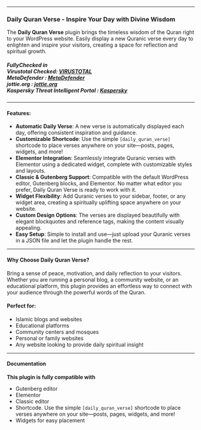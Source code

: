 <hr>
<h3><strong>Daily Quran Verse - Inspire Your Day with Divine Wisdom</strong></h3>
<p>The <strong>Daily Quran Verse</strong> plugin brings the timeless wisdom of the Quran right to your WordPress website. Easily display a new Quranic verse every day to enlighten and inspire your visitors, creating a space for reflection and spiritual growth.</p>
<h5>
  FullyChecked in <br>Virustotal Checked: <a href="https://www.virustotal.com/gui/file/7cfcaa87c7ae6583f4dd32646370ae632ddbc1ee676680b78bd9d89cc573e04d">VIRUSTOTAL</a> <br>
  MetaDefender : <a href="https://metadefender.com/results/file/bzI1MDEyMmlLcTJ3V2psLXFZSVJweWp3WGYtSVU">MetaDefender</a> <br>
  jottie.org : <a href="https://virusscan.jotti.org/en-US/filescanjob/iml49hhq61">jottie.org</a> <br>
  Kaspersky Threat Intelligent Portal : <a href="https://opentip.kaspersky.com/7CFCAA87C7AE6583F4DD32646370AE632DDBC1EE676680B78BD9D89CC573E04D/results?tab=upload">Kaspersky</a> <br>
</h5>

<hr>

<h4><strong>Features</strong>:</h4>
<ul>
<li>
<strong>Automatic Daily Verse</strong>: A new verse is automatically displayed each day, offering consistent inspiration and guidance.</li>

<li><strong>Customizable Shortcode</strong>: Use the simple <code>[daily_quran_verse]</code> shortcode to place verses anywhere on your site—posts, pages, widgets, and more!</li>

<li><strong>Elementor Integration</strong>: Seamlessly integrate Quranic verses with Elementor using a dedicated widget, complete with customizable styles and layouts.</li>

<li><strong>Classic &amp; Gutenberg Support</strong>: Compatible with the default WordPress editor, Gutenberg blocks, and Elementor. No matter what editor you prefer, Daily Quran Verse is ready to work with it.</li>

<li><strong>Widget Flexibility</strong>: Add Quranic verses to your sidebar, footer, or any widget area, creating a spiritually uplifting space anywhere on your website.</li>

<li><strong>Custom Design Options</strong>: The verses are displayed beautifully with elegant blockquotes and reference tags, making the content visually appealing.</li>

<li><strong>Easy Setup</strong>: Simple to install and use—just upload your Quranic verses in a JSON file and let the plugin handle the rest.</li></ul>

<hr>

<h4><strong>Why Choose Daily Quran Verse?</strong></h4>
<p>Bring a sense of peace, motivation, and daily reflection to your visitors. Whether you are running a personal blog, a community website, or an educational platform, this plugin provides an effortless way to connect with your audience through the powerful words of the Quran.</p>

<h4><strong>Perfect for</strong>:</h4>
<ul>
<li>Islamic blogs and websites</li>
<li>Educational platforms</li>
<li>Community centers and mosques</li>
<li>Personal or family websites</li>
<li>Any website looking to provide daily spiritual insight</li></ul></div>

<hr>

<h4><strong>Documentation</strong></h4>
<p>
<b>This plugin is fully compatible with</b>
<ul>
<li>Gutenberg editor</li>
<li>Elementor</li>
<li>Classic editor</li>
<li>Shortcode. Use the simple <code>[daily_quran_verse]</code> shortcode to place verses anywhere on your site—posts, pages, widgets, and more! </li>
<li>Widgets for easy placement</li> </p>
</ul>
</p>
